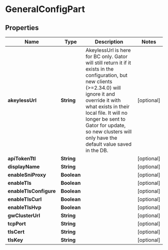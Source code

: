 

# GeneralConfigPart

## Properties

Name | Type | Description | Notes
------------ | ------------- | ------------- | -------------
**akeylessUrl** | **String** | AkeylessUrl is here for BC only. Gator will still return it if it exists in the configuration, but new clients (&gt;&#x3D;2.34.0) will ignore it and override it with what exists in their local file. It will no longer be sent to Gator for update, so new clusters will only have the default value saved in the DB. |  [optional]
**apiTokenTtl** | **String** |  |  [optional]
**displayName** | **String** |  |  [optional]
**enableSniProxy** | **Boolean** |  |  [optional]
**enableTls** | **Boolean** |  |  [optional]
**enableTlsConfigure** | **Boolean** |  |  [optional]
**enableTlsCurl** | **Boolean** |  |  [optional]
**enableTlsHvp** | **Boolean** |  |  [optional]
**gwClusterUrl** | **String** |  |  [optional]
**tcpPort** | **String** |  |  [optional]
**tlsCert** | **String** |  |  [optional]
**tlsKey** | **String** |  |  [optional]



